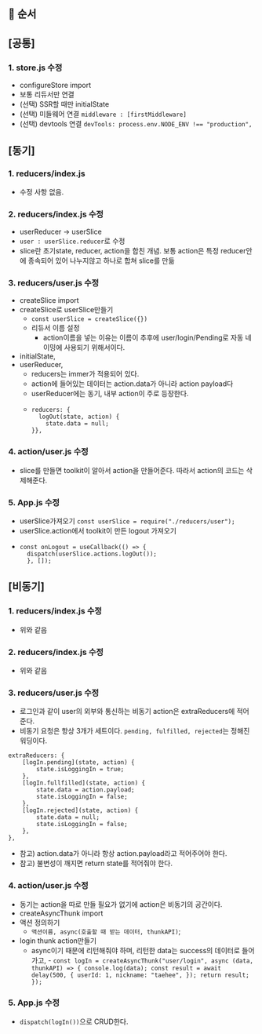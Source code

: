 ## 📌 순서

## [공통]

### 1. store.js 수정

- configureStore import
- 보통 리듀서만 연결
- (선택) SSR할 때만 initialState
- (선택) 미들웨어 연결 `middleware : [firstMiddleware]`
- (선택) devtools 연결 `devTools: process.env.NODE_ENV !== "production",`

## [동기]

### 1. reducers/index.js

- 수정 사항 없음.

### 2. reducers/index.js 수정

- userReducer -> userSlice
- `user : userSlice.reducer`로 수정
- slice란 초기state, reducer, action을 합친 개념. 보통 action은 특정 reducer안에 종속되어 있어 나누지않고 하나로 합쳐 slice를 만듦

### 3. reducers/user.js 수정

- createSlice import
- createSlice로 userSlice만들기
  - `const userSlice = createSlice({})`
  - 리듀서 이름 설정
    - action이름을 넣는 이유는 이름이 추후에 user/login/Pending로 자동 네이밍에 사용되기 위해서이다.
- initialState,
- userReducer,
  - reducers는 immer가 적용되어 있다.
  - action에 들어있는 데이터는 action.data가 아니라 action payload다
  - userReducer에는 동기, 내부 action이 주로 등장한다.
  - ```
    reducers: {
      logOut(state, action) {
        state.data = null;
    }},
    ```

### 4. action/user.js 수정

- slice를 만들면 toolkit이 알아서 action을 만들어준다. 따라서 action의 코드는 삭제해준다.

### 5. App.js 수정

- userSlice가져오기
  `const userSlice = require("./reducers/user");`
- userSlice.action에서 toolkit이 만든 logout 가져오기
- ```
  const onLogout = useCallback(() => { 
    dispatch(userSlice.actions.logOut()); 
    }, []);
   ```

## [비동기]

### 1. reducers/index.js 수정

- 위와 같음

### 2. reducers/index.js 수정

- 위와 같음

### 3. reducers/user.js 수정

- 로그인과 같이 user의 외부와 통신하는 비동기 action은 extraReducers에 적어준다.
- 비동기 요청은 항상 3개가 세트이다. `pending, fulfilled, rejected`는 정해진 워딩이다.

```
extraReducers: {
    [logIn.pending](state, action) {
        state.isLoggingIn = true;
    },
    [logIn.fullfilled](state, action) {
        state.data = action.payload;
        state.isLoggingIn = false;
    },
    [logIn.rejected](state, action) {
        state.data = null;
        state.isLoggingIn = false;
    },
},
```

- 참고) action.data가 아니라 항상 action.payload라고 적어주어야 한다.
- 참고) 불변성이 깨지면 return state를 적어줘야 한다.

### 4. action/user.js 수정

- 동기는 action을 따로 만들 필요가 없기에 action은 비동기의 공간이다.
- createAsyncThunk import
- 액션 정의하기
  - `액션이름, async(호출할 때 받는 데이터, thunkAPI)`;
- login thunk action만들기
  - async이기 때문에 리턴해줘야 하며, 리턴한 data는 success의 데이터로 들어가고,
        - ```
          const logIn = createAsyncThunk("user/login", async (data, thunkAPI) => {
            console.log(data);
                const result = await delay(500, {
                    userId: 1,
                    nickname: "taehee",
                    });
                return result;
                });
            ```

### 5. App.js 수정
- `dispatch(logIn())`으로 CRUD한다.

